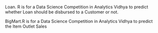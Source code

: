 Loan. R is for a Data Science Competition in Analytics Vidhya to predict whether Loan should be disbursed to a Customer or not.

BigMart.R is for a Data Science Competition in Analytics Vidhya to predict the Item Outlet Sales 

